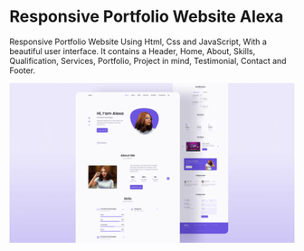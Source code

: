 # Responsive Portfolio Website Alexa
Responsive Portfolio Website Using Html, Css and JavaScript, With a beautiful user interface. It contains a Header, Home, About, Skills, Qualification, Services, Portfolio, Project in mind, Testimonial, Contact and Footer.

![Resume cv](/preview.png)
